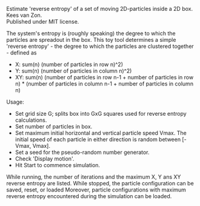 Estimate 'reverse entropy' of a set of moving 2D-particles inside a 2D box.<br>
Kees van Zon.<br>
Published under MIT license.<br>

The system's entropy is (roughly speaking) the degree to which the particles are spreadout in the box.
This toy tool determines a simple 'reverse entropy' - the degree to which the particles are clustered together - defined as
* X: sum(n) (number of particles in row n)^2)
* Y: sum(n) (number of particles in column n)^2)
* XY: sum(n) (number of particles in row n-1 + number of particles in row n) * 
             (number of particles in column n-1 + number of particles in column n)

Usage:
* Set grid size G; splits box into GxG squares used for reverse entropy calculations.
* Set number of particles in box.
* Set maximum initial horizontal and vertical particle speed Vmax. The initial speed of each particle in either direction is random
between [-Vmax, Vmax].
* Set a seed for the pseudo-random number generator.
* Check 'Display motion'.
* Hit Start to commence simulation.

While running, the number of iterations and the maximum X, Y ans XY reverse entropy are listed.
While stopped, the particle configuration can be saved, reset, or loaded Moreover, particle configurations with maximum
reverse entropy encountered during the simulation can be loaded.
